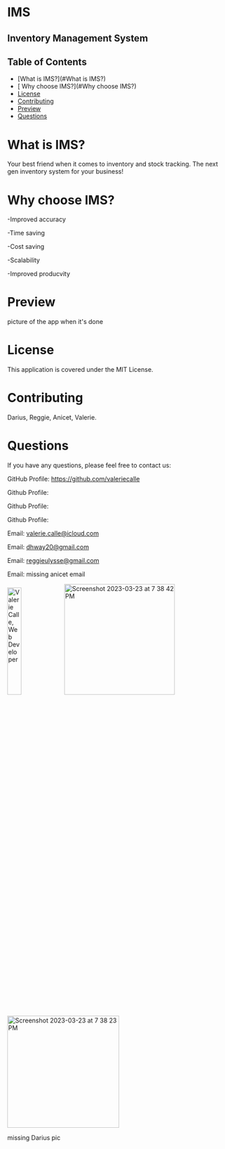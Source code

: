 # IMS
## Inventory Management System

## Table of Contents
* [What is IMS?](#What is IMS?)
* [ Why choose IMS?](#Why choose IMS?)
* [License](#license)
* [Contributing](*Contributing)
* [Preview](*Preview)
* [Questions](*Questions)

# What is IMS?
Your best friend when it comes to inventory and stock tracking. The next gen inventory system for your business!

# Why choose IMS?
-Improved accuracy

-Time saving

-Cost saving

-Scalability

-Improved producvity

# Preview
 picture of the app when it's done

# License
This application is covered under the MIT License.

# Contributing
Darius, Reggie, Anicet, Valerie.

# Questions
If you have any questions, please feel free to contact us:

GitHub Profile: https://github.com/valeriecalle

Github Profile:

Github Profile:

Github Profile:

Email: valerie.calle@icloud.com

Email: dhway20@gmail.com

Email: reggieulysse@gmail.com

Email: missing anicet email

<img src= "https://user-images.githubusercontent.com/101648427/225198542-4d075613-3a9c-462e-b781-68197d0f4d6c.jpeg" alt= "Valerie Calle, Web Developer" width="25%" />

<img width="252" alt="Screenshot 2023-03-23 at 7 38 42 PM" src="https://user-images.githubusercontent.com/101648427/227387869-b6e3dc42-1326-49d3-9d53-2286de171cda.png">

<img width="255" alt="Screenshot 2023-03-23 at 7 38 23 PM" src="https://user-images.githubusercontent.com/101648427/227387904-0b8fa38c-6c85-4ef1-864d-62841355e591.png">

missing Darius pic


